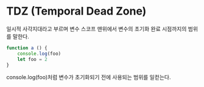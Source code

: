 # TDZ (Temporal Dead Zone)

일시적 사각지대라고 부르며 변수 스코프 맨위에서 변수의 초기화 완료 시점까지의 범위를 말한다.

```js
function a () {
    console.log(foo)
    let foo = 2
}
```

console.log(foo)처럼 변수가 초기화되기 전에 사용되는 범위를 일컫는다.